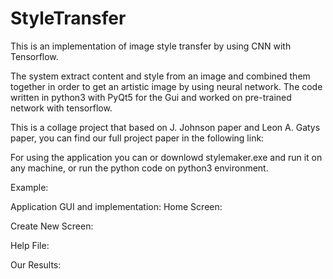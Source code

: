 # StyleTransfer
This is an implementation of image style transfer by using CNN with Tensorflow.

The system extract content and style from an image and combined them together in order to get an artistic image by using neural network. The code written in python3 with PyQt5 for the Gui and worked on pre-trained network with tensorflow.

This is a collage project that based on J. Johnson paper and Leon A. Gatys paper, you can find our full project paper in the following link:


For using the application you can or downlowd stylemaker.exe and run it on any machine, or run the python code on python3 environment.

Example:



Application GUI and implementation:
Home Screen:

Create New Screen:

Help File:

Our Results:
